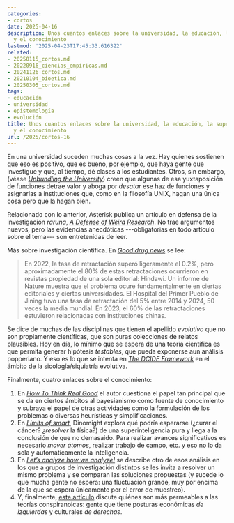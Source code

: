 ```yaml
---
categories:
- cortos
date: 2025-04-16
description: Unos cuantos enlaces sobre la universidad, la educación, la superinteligencia
  y el conocimiento
lastmod: '2025-04-23T17:45:33.616322'
related:
- 20250115_cortos.md
- 20220916_ciencias_empiricas.md
- 20241126_cortos.md
- 20210104_bioetica.md
- 20250305_cortos.md
tags:
- educación
- universidad
- epistemología
- evolución
title: Unos cuantos enlaces sobre la universidad, la educación, la superinteligencia
  y el conocimiento
url: /2025/cortos-16
---
```


En una universidad suceden muchas cosas a la vez. Hay quienes sostienen que eso es positivo, que es bueno, por ejemplo, que haya gente que investigue y que, al tiempo, dé clases a los estudiantes. Otros, sin embargo,
(véase [_Unbundling the University_](https://unbundle-the-university.com))
creen que algunas de esa yuxtaposición de funciones detrae valor y aboga por _desatar_ ese haz de funciones y asignarlas a instituciones que, como en la filosofía UNIX, hagan una única cosa pero que la hagan bien.

Relacionado con lo anterior, Asterisk publica un artículo en defensa de la investigación _raruna_, [_A Defense of Weird Research_](https://asteriskmag.com/issues/09/a-defense-of-weird-research). No trae argumentos nuevos, pero las evidencias anecdóticas ---obligatorias en todo artículo sobre el tema--- son entretenidas de leer.

Más sobre investigación científica. En [_Good drug news_](https://www.worksinprogress.news/p/links-in-progress-good-drug-news) se lee:

> En 2022, la tasa de retractación superó ligeramente el 0.2%, pero aproximadamente el 80% de estas retractaciones ocurrieron en revistas propiedad de una sola editorial: Hindawi. Un informe de Nature muestra que el problema ocure fundamentalmente en ciertas editoriales y ciertas universidades. El Hospital del Primer Pueblo de Jining tuvo una tasa de retractación del 5% entre 2014 y 2024, 50 veces la media mundial. En 2023, el 60% de las retractaciones estuvieron relacionadas con instituciones chinas.

Se dice de muchas de las disciplinas que tienen el apellido _evolutivo_ que no son propiamente científicas, que son puras colecciones de relatos plausibles. Hoy en día, lo mínimo que se espera de una teoría científica es que permita generar hipótesis _testables_, que pueda exponerse aun análisis popperiano. Y eso es lo que se intenta en [_The DCIDE Framework_](https://www.adamhunt.info/post/the-dcide-framework-published-in-biological-reviews)
en el ámbito de la sicología/siquiatría evolutiva.

Finalmente, cuatro enlaces sobre el conocimiento:

1. En [_How To Think Real Good_](https://metarationality.com/how-to-think) el autor cuestiona el papel tan principal que se da en ciertos ámbitos al bayesianismo como fuente de conocimiento y subraya el papel de otras actividades como la formulación de los problemas o diversas heurísticas y simplificaciones.
1. En [_Limits of smart_](https://dynomight.net/smart/), Dinomight explora qué podría esperarse (¿curar el cáncer? ¿_resolver_ la física?) de una superinteligencia pura y llega a la conclusión de que no demasaido. Para realizar avances significativos es necesario _mover átomos_, realizar trabajo de campo, etc. y eso no lo da sola y automáticamente la inteligencia.
1. En [_Let’s analyze how we analyze!_](https://statmodeling.stat.columbia.edu/2025/03/25/lets-analyze-how-we-analyze/) se describe otro de esos análisis en los que a grupos de investigación distintos se les invita a resolver un mismo problema y se comparan las soluciones propuestas (y sucede lo que mucha gente no espera: una fluctuación grande, muy por encima de la que se espera únicamente por el error de muestreo).
1. Y, finalmente, [este artículo](https://onlinelibrary.wiley.com/doi/full/10.1111/pops.13085) discute quiénes son más permeables a las teorías conspiranoicas: gente que tiene posturas económicas _de izquierdas_ y culturales _de derechas_.